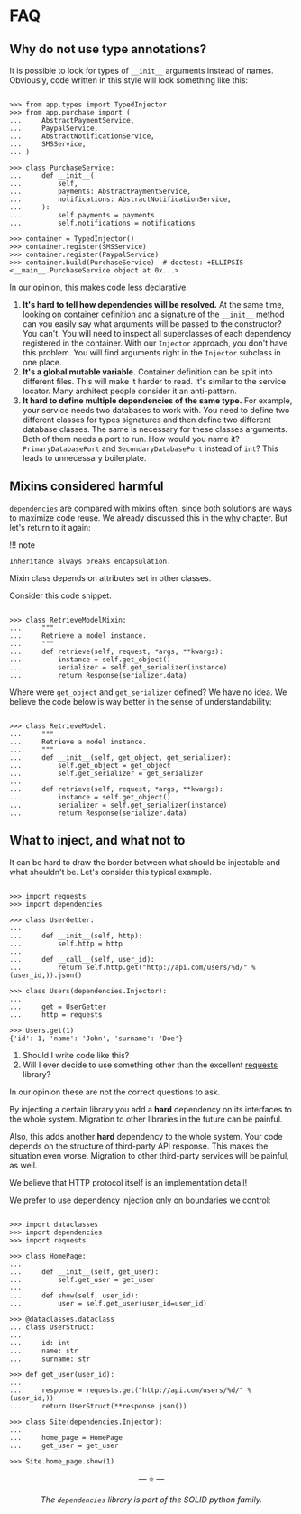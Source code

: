 # FAQ

## Why do not use type annotations?

It is possible to look for types of `__init__` arguments instead of names.
Obviously, code written in this style will look something like this:

```pycon

>>> from app.types import TypedInjector
>>> from app.purchase import (
...     AbstractPaymentService,
...     PaypalService,
...     AbstractNotificationService,
...     SMSService,
... )

>>> class PurchaseService:
...     def __init__(
...         self,
...         payments: AbstractPaymentService,
...         notifications: AbstractNotificationService,
...     ):
...         self.payments = payments
...         self.notifications = notifications

>>> container = TypedInjector()
>>> container.register(SMSService)
>>> container.register(PaypalService)
>>> container.build(PurchaseService)  # doctest: +ELLIPSIS
<__main__.PurchaseService object at 0x...>

```

In our opinion, this makes code less declarative.

1. **It's hard to tell how dependencies will be resolved.** At the same time,
   looking on container definition and a signature of the `__init__` method can
   you easily say what arguments will be passed to the constructor? You can't.
   You will need to inspect all superclasses of each dependency registered in
   the container. With our `Injector` approach, you don't have this problem. You
   will find arguments right in the `Injector` subclass in one place.
2. **It's a global mutable variable.** Container definition can be split into
   different files. This will make it harder to read. It's similar to the
   service locator. Many architect people consider it an anti-pattern.
3. **It hard to define multiple dependencies of the same type.** For example,
   your service needs two databases to work with. You need to define two
   different classes for types signatures and then define two different database
   classes. The same is necessary for these classes arguments. Both of them
   needs a port to run. How would you name it? `PrimaryDatabasePort` and
   `SecondaryDatabasePort` instead of `int`? This leads to unnecessary
   boilerplate.

## Mixins considered harmful

`dependencies` are compared with mixins often, since both solutions are ways to
maximize code reuse. We already discussed this in the [why](why.md#mixins)
chapter. But let's return to it again:

!!! note

    Inheritance always breaks encapsulation.

Mixin class depends on attributes set in other classes.

Consider this code snippet:

```pycon

>>> class RetrieveModelMixin:
...     """
...     Retrieve a model instance.
...     """
...     def retrieve(self, request, *args, **kwargs):
...         instance = self.get_object()
...         serializer = self.get_serializer(instance)
...         return Response(serializer.data)

```

Where were `get_object` and `get_serializer` defined? We have no idea. We
believe the code below is way better in the sense of understandability:

```pycon

>>> class RetrieveModel:
...     """
...     Retrieve a model instance.
...     """
...     def __init__(self, get_object, get_serializer):
...         self.get_object = get_object
...         self.get_serializer = get_serializer
...
...     def retrieve(self, request, *args, **kwargs):
...         instance = self.get_object()
...         serializer = self.get_serializer(instance)
...         return Response(serializer.data)

```

## What to inject, and what not to

It can be hard to draw the border between what should be injectable and what
shouldn't be. Let's consider this typical example.

```pycon

>>> import requests
>>> import dependencies

>>> class UserGetter:
...
...     def __init__(self, http):
...         self.http = http
...
...     def __call__(self, user_id):
...         return self.http.get("http://api.com/users/%d/" % (user_id,)).json()

>>> class Users(dependencies.Injector):
...
...     get = UserGetter
...     http = requests

>>> Users.get(1)
{'id': 1, 'name': 'John', 'surname': 'Doe'}

```

1. Should I write code like this?
2. Will I ever decide to use something other than the excellent
   [requests](http://docs.python-requests.org/) library?

In our opinion these are not the correct questions to ask.

By injecting a certain library you add a **hard** dependency on its interfaces
to the whole system. Migration to other libraries in the future can be painful.

Also, this adds another **hard** dependency to the whole system. Your code
depends on the structure of third-party API response. This makes the situation
even worse. Migration to other third-party services will be painful, as well.

We believe that HTTP protocol itself is an implementation detail!

We prefer to use dependency injection only on boundaries we control:

```pycon

>>> import dataclasses
>>> import dependencies
>>> import requests

>>> class HomePage:
...
...     def __init__(self, get_user):
...         self.get_user = get_user
...
...     def show(self, user_id):
...         user = self.get_user(user_id=user_id)

>>> @dataclasses.dataclass
... class UserStruct:
...
...     id: int
...     name: str
...     surname: str

>>> def get_user(user_id):
...
...     response = requests.get("http://api.com/users/%d/" % (user_id,))
...     return UserStruct(**response.json())

>>> class Site(dependencies.Injector):
...
...     home_page = HomePage
...     get_user = get_user

>>> Site.home_page.show(1)

```

<p align="center">&mdash; ⭐ &mdash;</p>
<p align="center"><i>The <code>dependencies</code> library is part of the SOLID python family.</i></p>
